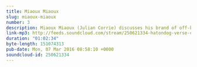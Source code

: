 ```yaml
---
title: Miaoux Miaoux
slug: miaoux-miaoux
number: 3
description: Miaoux Miaoux (Julian Corrie) discusses his brand of off-kilter electronic music, and we delve into the rabbit&#39;s warren of production and audio engineering. Hear a couple of in-progress songs, as well as a piano version of School of Velocity - the titular track from the album School of Velocity, available from Chemikal Underground Records.
link-mp3: http://feeds.soundcloud.com/stream/250621334-hatondog-verse-chorus-verse-ep3-miaoux-miaoux.mp3
duration: "01:02:34"
byte-length: 151074313
pub-date: Mon, 07 Mar 2016 08:58:10 +0000
soundcloud-id: 250621334
---
```

